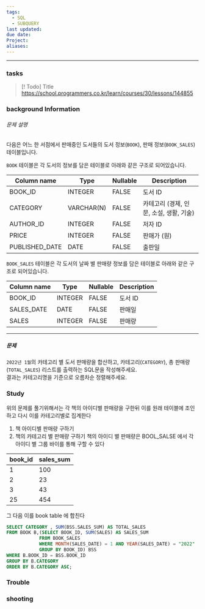 ```yaml
---
tags:
  - SQL
  - SUBQUERY
last updated: 
due date: 
Project: 
aliases:
---
```

--- 
### tasks

> [! Todo] Title
> https://school.programmers.co.kr/learn/courses/30/lessons/144855


### background Information

###### 문제 설명

다음은 어느 한 서점에서 판매중인 도서들의 도서 정보(`BOOK`), 판매 정보(`BOOK_SALES`) 테이블입니다.

`BOOK` 테이블은 각 도서의 정보를 담은 테이블로 아래와 같은 구조로 되어있습니다.

|Column name|Type|Nullable|Description|
|---|---|---|---|
|BOOK_ID|INTEGER|FALSE|도서 ID|
|CATEGORY|VARCHAR(N)|FALSE|카테고리 (경제, 인문, 소설, 생활, 기술)|
|AUTHOR_ID|INTEGER|FALSE|저자 ID|
|PRICE|INTEGER|FALSE|판매가 (원)|
|PUBLISHED_DATE|DATE|FALSE|출판일|

`BOOK_SALES` 테이블은 각 도서의 날짜 별 판매량 정보를 담은 테이블로 아래와 같은 구조로 되어있습니다.

|Column name|Type|Nullable|Description|
|---|---|---|---|
|BOOK_ID|INTEGER|FALSE|도서 ID|
|SALES_DATE|DATE|FALSE|판매일|
|SALES|INTEGER|FALSE|판매량|

---

##### 문제

`2022년 1월`의 카테고리 별 도서 판매량을 합산하고, 카테고리(`CATEGORY`), 총 판매량(`TOTAL_SALES`) 리스트를 출력하는 SQL문을 작성해주세요.  
결과는 카테고리명을 기준으로 오름차순 정렬해주세요.

### Study
위의 문제를 풀기위해서는 각 책의 아이디별 판매량을 구한뒤 이를 원래 테이블에 조인하고 다시 이를 카테고리별로 집계한다
1. 책 아이디별 판매량 구하기
2. 책의 카테고리 별 판매량 구하기
책의 아이디 별 판매량은 BOOL_SALSE 에서 각 아이디 별 그룹 바이를 통해 구할 수 있다

| book_id | sales_sum |
| ---- | ---- |
| 1 | 100 |
| 2 | 23 |
| 3 | 43 |
| 25 | 454 |

그 다음 이를 book table 에 합친다

```sql
SELECT CATEGORY , SUM(BSS.SALES_SUM) AS TOTAL_SALES
FROM BOOK B,(SELECT BOOK_ID, SUM(SALES) AS SALES_SUM
            FROM BOOK_SALES
            WHERE MONTH(SALES_DATE) = 1 AND YEAR(SALES_DATE) = "2022"
            GROUP BY BOOK_ID) BSS
WHERE B.BOOK_ID = BSS.BOOK_ID
GROUP BY B.CATEGORY
ORDER BY B.CATEGORY ASC;
```

### Trouble





### shooting
